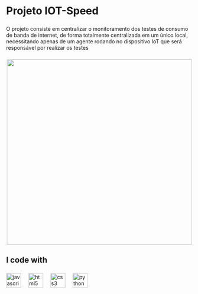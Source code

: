 <h1 align="left">Projeto IOT-Speed</h1>

###

<p align="left">O projeto consiste em centralizar o monitoramento dos testes de consumo de banda de internet, de forma totalmente centralizada em um único local, necessitando apenas de um agente rodando no dispositivo IoT que será responsável por realizar os testes</p>

###

<div align="center">
  <img height="500" src="https://github.com/user-attachments/assets/ec6b6c98-77d6-422b-afdc-39398d5a3c9f"  />
</div>

###

<h2 align="left">I code with</h2>

###

<div align="left">
  <img src="https://cdn.jsdelivr.net/gh/devicons/devicon/icons/javascript/javascript-original.svg" height="40" alt="javascript logo"  />
  <img width="12" />
  <img src="https://cdn.jsdelivr.net/gh/devicons/devicon/icons/html5/html5-original.svg" height="40" alt="html5 logo"  />
  <img width="12" />
  <img src="https://cdn.jsdelivr.net/gh/devicons/devicon/icons/css3/css3-original.svg" height="40" alt="css3 logo"  />
  <img width="12" />
  <img src="https://cdn.jsdelivr.net/gh/devicons/devicon/icons/python/python-original.svg" height="40" alt="python logo"  />
</div>

###
